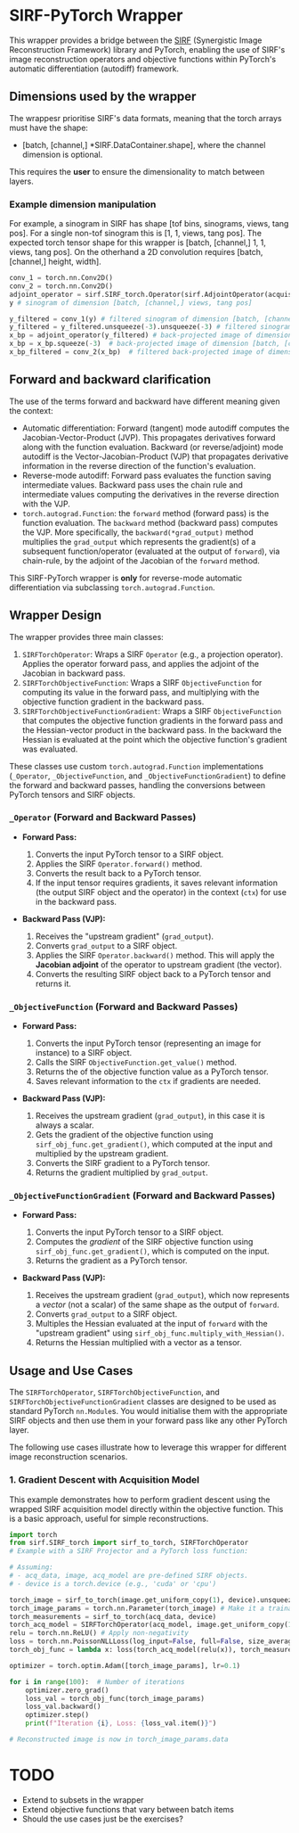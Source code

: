 # SIRF-PyTorch Wrapper
This wrapper provides a bridge between the [SIRF](https://github.com/SyneRBI/SIRF) (Synergistic Image Reconstruction Framework) library and PyTorch, enabling the use of SIRF's image reconstruction operators and objective functions within PyTorch's automatic differentiation (autodiff) framework.

## Dimensions used by the wrapper

The wrappesr prioritise SIRF's data formats, meaning that the torch arrays must have the shape:
* [batch, [channel,] *SIRF.DataContainer.shape], where the channel dimension is optional.

This requires the **user** to ensure the dimensionality to match between layers.

### Example dimension manipulation
For example, a sinogram in SIRF has shape [tof bins, sinograms, views, tang pos]. For a single non-tof sinogram this is [1, 1, views, tang pos]. The expected torch tensor shape for this wrapper is [batch, [channel,] 1, 1, views, tang pos]. On the otherhand a 2D convolution requires [batch, [channel,] height, width].

```python
conv_1 = torch.nn.Conv2D()
conv_2 = torch.nn.Conv2D()
adjoint_operator = sirf.SIRF_torch.Operator(sirf.AdjointOperator(acquisition_model))
y # sinogram of dimension [batch, [channel,] views, tang pos]

y_filtered = conv_1(y) # filtered sinogram of dimension [batch, [channel,] views, tang pos]
y_filtered = y_filtered.unsqueeze(-3).unsqueeze(-3) # filtered sinogram of dimension [batch, [channel,] 1, 1, views, tang pos]
x_bp = adjoint_operator(y_filtered) # back-projected image of dimension [batch, [channel,] 1, height, width]
x_bp = x_bp.squeeze(-3)  # back-projected image of dimension [batch, [channel,] height, width]
x_bp_filtered = conv_2(x_bp)  # filtered back-projected image of dimension [batch, [channel,] height, width]
```

## Forward and backward clarification

The use of the terms forward and backward have different meaning given the context:
* Automatic differentiation: Forward (tangent) mode autodiff computes the Jacobian-Vector-Product (JVP). This propagates derivatives forward along with the function evaluation. Backward (or reverse/adjoint) mode autodiff is the Vector-Jacobian-Product (VJP) that propagates derivative information in the reverse direction of the function's evaluation. 
* Reverse-mode autodiff: Forward pass evaluates the function saving intermediate values. Backward pass uses the chain rule and intermediate values computing the derivatives in the reverse direction with the VJP.
* `torch.autograd.Function`: the `forward` method (forward pass) is the function evaluation. The `backward` method (backward pass) computes the VJP. More specifically, the `backward(*grad_output)` method multiplies the `grad_output` which represents the gradient(s) of a subsequent function/operator (evaluated at the output of `forward`), via chain-rule, by the adjoint of the Jacobian of the `forward` method. 

This SIRF-PyTorch wrapper is **only** for reverse-mode automatic differentiation via subclassing `torch.autograd.Function`.

## Wrapper Design

The wrapper provides three main classes:

1.  `SIRFTorchOperator`: Wraps a SIRF `Operator` (e.g., a projection operator). Applies the operator forward pass, and applies the adjoint of the Jacobian in backward pass.
2.  `SIRFTorchObjectiveFunction`: Wraps a SIRF `ObjectiveFunction` for computing its value in the forward pass, and multiplying with the objective function gradient in the backward pass.
3.  `SIRFTorchObjectiveFunctionGradient`: Wraps a SIRF `ObjectiveFunction` that computes the objective function gradients in the forward pass and the Hessian-vector product in the backward pass. In the backward the Hessian is evaluated at the point which the objective function's gradient was evaluated.

These classes use custom `torch.autograd.Function` implementations (`_Operator`, `_ObjectiveFunction`, and `_ObjectiveFunctionGradient`) to define the forward and backward passes, handling the conversions between PyTorch tensors and SIRF objects.

### `_Operator` (Forward and Backward Passes)

*   **Forward Pass:**
    1.  Converts the input PyTorch tensor to a SIRF object.
    2.  Applies the SIRF `Operator.forward()` method.
    3.  Converts the result back to a PyTorch tensor.
    4.  If the input tensor requires gradients, it saves relevant information (the output SIRF object and the operator) in the context (`ctx`) for use in the backward pass.

*   **Backward Pass (VJP):**
    1.  Receives the "upstream gradient" (`grad_output`).
    2.  Converts `grad_output` to a SIRF object.
    3.  Applies the SIRF `Operator.backward()` method. This will apply the **Jacobian adjoint** of the operator to upstream gradient (the vector).
    4.  Converts the resulting SIRF object back to a PyTorch tensor and returns it.

### `_ObjectiveFunction` (Forward and Backward Passes)

*   **Forward Pass:**
    1.  Converts the input PyTorch tensor (representing an image for instance) to a SIRF object.
    2.  Calls the SIRF `ObjectiveFunction.get_value()` method.
    3.  Returns the of the objective function value as a PyTorch tensor.
    4.  Saves relevant information to the `ctx` if gradients are needed.

*   **Backward Pass (VJP):**
    1.  Receives the upstream gradient (`grad_output`), in this case it is always a scalar.
    2.  Gets the gradient of the objective function using `sirf_obj_func.get_gradient()`, which computed at the input and multiplied by the upstream gradient.
    3.  Converts the SIRF gradient to a PyTorch tensor.
    4.  Returns the gradient multiplied by `grad_output`.


### `_ObjectiveFunctionGradient` (Forward and Backward Passes)

*   **Forward Pass:**
    1.  Converts the input PyTorch tensor to a SIRF object.
    2.  Computes the *gradient* of the SIRF objective function using `sirf_obj_func.get_gradient()`, which is computed on the input.
    3.  Returns the gradient as a PyTorch tensor.

*   **Backward Pass (VJP):**
    1.  Receives the upstream gradient (`grad_output`), which now represents a *vector* (not a scalar) of the same shape as the output of `forward`.
    2.  Converts `grad_output` to a SIRF object.
    3.  Multiples the Hessian evaluated at the input of `forward` with the "upstream gradient" using `sirf_obj_func.multiply_with_Hessian()`.
    4.  Returns the Hessian multiplied with a vector as a tensor.

## Usage and Use Cases

The `SIRFTorchOperator`, `SIRFTorchObjectiveFunction`, and `SIRFTorchObjectiveFunctionGradient` classes are designed to be used as standard PyTorch `nn.Module`s.  You would initialise them with the appropriate SIRF objects and then use them in your forward pass like any other PyTorch layer.

The following use cases illustrate how to leverage this wrapper for different image reconstruction scenarios.

### 1. Gradient Descent with Acquisition Model

This example demonstrates how to perform gradient descent using the wrapped SIRF acquisition model directly within the objective function. This is a basic approach, useful for simple reconstructions.

```python
import torch
from sirf.SIRF_torch import sirf_to_torch, SIRFTorchOperator
# Example with a SIRF Projector and a PyTorch loss function:

# Assuming:
# - acq_data, image, acq_model are pre-defined SIRF objects.
# - device is a torch.device (e.g., 'cuda' or 'cpu')

torch_image = sirf_to_torch(image.get_uniform_copy(1), device).unsqueeze(0)  # Initial image
torch_image_params = torch.nn.Parameter(torch_image) # Make it a trainable parameter
torch_measurements = sirf_to_torch(acq_data, device)
torch_acq_model = SIRFTorchOperator(acq_model, image.get_uniform_copy(1))
relu = torch.nn.ReLU() # Apply non-negativity
loss = torch.nn.PoissonNLLLoss(log_input=False, full=False, size_average=None, eps=1e-08, reduce=None, reduction='sum') # Example loss
torch_obj_func = lambda x: loss(torch_acq_model(relu(x)), torch_measurements)

optimizer = torch.optim.Adam([torch_image_params], lr=0.1)

for i in range(100):  # Number of iterations
    optimizer.zero_grad()
    loss_val = torch_obj_func(torch_image_params)
    loss_val.backward()
    optimizer.step()
    print(f"Iteration {i}, Loss: {loss_val.item()}")

# Reconstructed image is now in torch_image_params.data
```

# TODO

* Extend to subsets in the wrapper
* Extend objective functions that vary between batch items
* Should the use cases just be the exercises?
